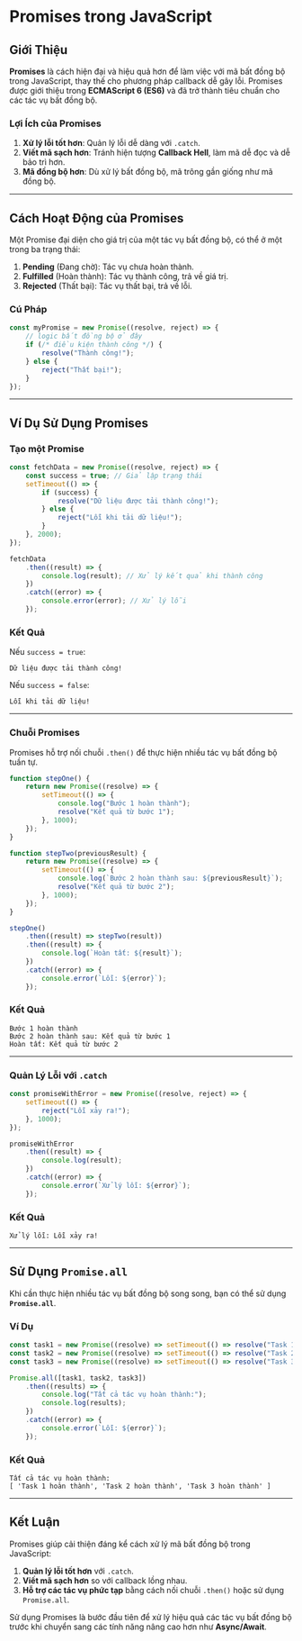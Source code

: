 # Promises trong JavaScript

## Giới Thiệu

**Promises** là cách hiện đại và hiệu quả hơn để làm việc với mã bất đồng bộ trong JavaScript, thay thế cho phương pháp callback dễ gây lỗi. Promises được giới thiệu trong **ECMAScript 6 (ES6)** và đã trở thành tiêu chuẩn cho các tác vụ bất đồng bộ.

### Lợi Ích của Promises

1. **Xử lý lỗi tốt hơn**: Quản lý lỗi dễ dàng với `.catch`.
2. **Viết mã sạch hơn**: Tránh hiện tượng **Callback Hell**, làm mã dễ đọc và dễ bảo trì hơn.
3. **Mã đồng bộ hơn**: Dù xử lý bất đồng bộ, mã trông gần giống như mã đồng bộ.

---

## Cách Hoạt Động của Promises

Một Promise đại diện cho giá trị của một tác vụ bất đồng bộ, có thể ở một trong ba trạng thái:

1. **Pending** (Đang chờ): Tác vụ chưa hoàn thành.
2. **Fulfilled** (Hoàn thành): Tác vụ thành công, trả về giá trị.
3. **Rejected** (Thất bại): Tác vụ thất bại, trả về lỗi.

### Cú Pháp

```javascript
const myPromise = new Promise((resolve, reject) => {
    // logic bất đồng bộ ở đây
    if (/* điều kiện thành công */) {
        resolve("Thành công!");
    } else {
        reject("Thất bại!");
    }
});
```

---

## Ví Dụ Sử Dụng Promises

### Tạo một Promise

```javascript
const fetchData = new Promise((resolve, reject) => {
    const success = true; // Giả lập trạng thái
    setTimeout(() => {
        if (success) {
            resolve("Dữ liệu được tải thành công!");
        } else {
            reject("Lỗi khi tải dữ liệu!");
        }
    }, 2000);
});

fetchData
    .then((result) => {
        console.log(result); // Xử lý kết quả khi thành công
    })
    .catch((error) => {
        console.error(error); // Xử lý lỗi
    });
```

### Kết Quả

Nếu `success = true`:

```plaintext
Dữ liệu được tải thành công!
```

Nếu `success = false`:

```plaintext
Lỗi khi tải dữ liệu!
```

---

### Chuỗi Promises

Promises hỗ trợ nối chuỗi `.then()` để thực hiện nhiều tác vụ bất đồng bộ tuần tự.

```javascript
function stepOne() {
    return new Promise((resolve) => {
        setTimeout(() => {
            console.log("Bước 1 hoàn thành");
            resolve("Kết quả từ bước 1");
        }, 1000);
    });
}

function stepTwo(previousResult) {
    return new Promise((resolve) => {
        setTimeout(() => {
            console.log(`Bước 2 hoàn thành sau: ${previousResult}`);
            resolve("Kết quả từ bước 2");
        }, 1000);
    });
}

stepOne()
    .then((result) => stepTwo(result))
    .then((result) => {
        console.log(`Hoàn tất: ${result}`);
    })
    .catch((error) => {
        console.error(`Lỗi: ${error}`);
    });
```

### Kết Quả

```plaintext
Bước 1 hoàn thành
Bước 2 hoàn thành sau: Kết quả từ bước 1
Hoàn tất: Kết quả từ bước 2
```

---

### Quản Lý Lỗi với `.catch`

```javascript
const promiseWithError = new Promise((resolve, reject) => {
    setTimeout(() => {
        reject("Lỗi xảy ra!");
    }, 1000);
});

promiseWithError
    .then((result) => {
        console.log(result);
    })
    .catch((error) => {
        console.error(`Xử lý lỗi: ${error}`);
    });
```

### Kết Quả

```plaintext
Xử lý lỗi: Lỗi xảy ra!
```

---

## Sử Dụng `Promise.all`

Khi cần thực hiện nhiều tác vụ bất đồng bộ song song, bạn có thể sử dụng **`Promise.all`**.

### Ví Dụ

```javascript
const task1 = new Promise((resolve) => setTimeout(() => resolve("Task 1 hoàn thành"), 1000));
const task2 = new Promise((resolve) => setTimeout(() => resolve("Task 2 hoàn thành"), 2000));
const task3 = new Promise((resolve) => setTimeout(() => resolve("Task 3 hoàn thành"), 1500));

Promise.all([task1, task2, task3])
    .then((results) => {
        console.log("Tất cả tác vụ hoàn thành:");
        console.log(results);
    })
    .catch((error) => {
        console.error(`Lỗi: ${error}`);
    });
```

### Kết Quả

```plaintext
Tất cả tác vụ hoàn thành:
[ 'Task 1 hoàn thành', 'Task 2 hoàn thành', 'Task 3 hoàn thành' ]
```

---

## Kết Luận

Promises giúp cải thiện đáng kể cách xử lý mã bất đồng bộ trong JavaScript:

1. **Quản lý lỗi tốt hơn** với `.catch`.
2. **Viết mã sạch hơn** so với callback lồng nhau.
3. **Hỗ trợ các tác vụ phức tạp** bằng cách nối chuỗi `.then()` hoặc sử dụng `Promise.all`.

Sử dụng Promises là bước đầu tiên để xử lý hiệu quả các tác vụ bất đồng bộ trước khi chuyển sang các tính năng nâng cao hơn như **Async/Await**.